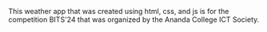 This weather app that was created using html, css, and js is for the competition BITS'24 that was organized by the Ananda College ICT Society.
